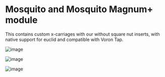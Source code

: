 # Mosquito and Mosquito Magnum+ module

This contains custom x-carriages with our without square nut inserts, with native support for euclid and compatible with Voron Tap.

![image](https://user-images.githubusercontent.com/37978198/214071032-75f974fd-93ac-4454-af6b-a32746005ba7.png)

![image](https://user-images.githubusercontent.com/37978198/214071410-44b593c6-3b96-4567-ae32-8cce48ec4464.png)

![image](https://user-images.githubusercontent.com/37978198/214070884-d3af600e-bbff-4e23-bb9f-7fd1df8e0f3d.png)
